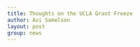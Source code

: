 ```yaml
---
title: Thoughts on the UCLA Grant Freeze
author: Avi Samelson
layout: post
group: news
---
```

<!-- I am sure everyone has heard that the Trump Administration has frozen >$300 million worth of grant funding from the NSF, NIH, and DOE to UCLA. The pretext for this are charges of “antisemitism”; that UCLA violated the civil rights of Jewish students. This alleges that the university was therefore out of compliance with the terms of grant funding, and thus the grants have been frozen while an investigation takes place. As a Jewish person, it disgusts me that the Trump Administration, [which is staffed by many people with ties to neo-nazis](https://www.npr.org/2025/05/14/nx-s1-5387299/trump-white-house-antisemitism) and subscribes to [replacement theory](https://en.wikipedia.org/wiki/Great_Replacement_conspiracy_theory), is using the well-being of Jews to attack bastions of learning, medicine, and knowledge. The same anti-immigrant rhetoric used every day by Trump and his followers is the same rhetoric that prevented Jews from escaping the holocaust and resulted in the systematic extermination of over 6 million Jewish people. This includes the vast majority of my paternal relatives. 

**Why is the Trump Administration going after universities and scientific funding?** Truth and the pursuit of knowledge are antithetical and a danger to demagogues and liars everywhere. This administration has made it clear through their actions and words: they are out to craft a world where they take as much as they can from everyone else to enrich themselves. Truth, critical thinking, and facts are the central danger for their movement to take our liberty, labor, and solidarity away from us. We must not waver in our commitment to the truth and each other.

**What does the funding freeze mean for UCLA?** UCLA gets ~20-30% of its revenue from external grants, ~$1 billion per year. Thus, this freeze, which is somewhere between $300-400 million, represents about a ten percent cut in revenue. The university will be looking to cut costs wherever it can, unfortunately. So that means things like building maintenance, administration, etc… will be cut. This might result in fewer inefficiencies in the long term, but will mean things will get harder to do in the short term. For example, maybe longer to fix problems in the buildings.

**What does this mean for our lab?** In some ways, we are still insulated from the brunt of this. I started at UCLA with $1.7 million in startup, of which we have spent ~$500,000 setting up the lab. I got a small grant of $100,000 from the BSCRC and until today had my R00 at ~$250,000/year. We have already initiated the process of moving expenses to my R00 for startup costs previous to this funding freeze. So, I think we are going to be okay. Barring UCLA clawing back my startup funds, I can cover everyone currently in the lab for five years. What this means that until this is resolved, we will probably grow at a slower rate than I had hoped. Having said that, I feel so incredibly lucky that I get to work with everyone who is currently in the lab right now. They are what make this lab so awesome.

**What can we do about it?** My time as a postdoc was marked by numerous crises. My postdoc advisor, Martin Kampmann, was an extremely stable presence during that time for the lab and for me personally. During times of crisis, he would say there are three steps:

1. Take a breath. Let the anxiety flow out of you. We are not at our best when we are reactionary. Especially as scientists, it is important to give ourselves the grace of thinking through problems in a rational way.

2. Reconnect with our values. When we act, it is important that we do not let crises take away who we are, and to act in concert with our values:

Belonging<br> 
Rigor<br>
Initiative<br>
Respect<br>
Curiosity<br>
Passion<br>

3. Support each other. When we are in times of crisis, it is important to stand up and stand with each other for whatever we need.

Only when we have done all three things can we act. So, here are some resources for action and support in these chaotic times:

[Stand up for science](https://www.standupforscience.net/31-days-of-action?source=Email&utm_source=Email&utm_medium=anaction-blast&utm_campaign=31days&link_id=2&can_id=2059ec6dc54b81f13aea52df2c4fd132&email_referrer=email_2833961&email_subject=an-august-in-america-they-will-never-forget&)<br>
[UCLA Science Policy Group](https://www.scipolucla.com/)<br>
[Union for Concerned Scientists](https://www.ucs.org/)<br>

Our unions (UAW for grad/postdoc and UPTE for technicians) will have good ways to get plugged into the fight to save science.

It is meaningful to me to participate in direction action locally, so here’s some local volunteering resources:<br>
https://www.laworks.com/get-started<br>
https://www.lafoodbank.org/volunteer/<br>
https://volunteer.lacounty.gov/<br>


-Avi-->

